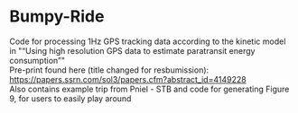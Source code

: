 # Bumpy-Ride
Code for processing 1Hz GPS tracking data according to the kinetic model in "“Using high resolution GPS data to estimate paratransit energy consumption”" </br>
Pre-print found here (title changed for resbumission): https://papers.ssrn.com/sol3/papers.cfm?abstract_id=4149228 </br>
Also contains example trip from Pniel - STB and code for generating Figure 9, for users to easily play around
